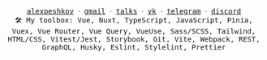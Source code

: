 <p align="center">
  <samp>
    <a href="https://alexpeshkov.vercel.app/">alexpeshkov</a> ᐧ
    <a href="mailto:alexpeshkov.work@gmail.com">gmail</a> ᐧ
    <a href="https://github.com/mnenie/speech-conference-2024">talks</a> ᐧ 
    <a href="https://vk.com/mnenie_mozhno">vk</a> ᐧ
    <a href="https://t.me/youngjuicycashrussia">telegram</a> ᐧ
    <a href="https://discordapp.com/users/886264669478727730">discord</a>
    <br/>
    🛠 My toolbox: Vue, Nuxt, TypeScript, JavaScript, Pinia, Vuex, Vue Router, Vue Query, VueUse, Sass/SCSS, Tailwind, HTML/CSS, Vitest/Jest, Storybook, Git, Vite, Webpack, REST, GraphQL, Husky, Eslint, Stylelint, Prettier
  </samp>
</p>
